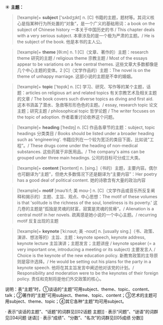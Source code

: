 ☀ <span class="category">**主题：**</span>
>[!example]+ <span class="vocabulary">**subject**</span> ['sʌbdӡɪkt] 
> <span class="definition">n. [C] 书籍的主题，题材等。其词义核心是指某种行为所处置的“对象”，是一个广义的基础用词：</span>a book on the subject of Chinese history 一本关于中国历史的书 / This chapter deals with a very serious subject. 本章涉及的是一个极为严肃的主题。/ He is the subject of the book. 他是本书的主人公。

>[!example]+ <span class="vocabulary">**theme**</span> [θi:m] 
> <span class="definition">n. 1 [C]（文章、著作的）主题：</span>research theme 研究的主题 / religious theme 宗教主题 / Most of the essays appear to be variations on a few central themes. 这些文章大多数都像是几个中心主题的变体。<span class="definition">2 [C]（文学作品的）主题：</span>The novel is on the theme of unhappy marriage. 这部小说的主题是不幸的婚姻。

>[!example]+ <span class="vocabulary">**topic**</span> ['tɒpɪk] 
> <span class="definition">n. [C] 学习、研究、写作等的某个主题，话题：</span>articles on religious art and related topics 有关宗教艺术及相关主题的文章 / The book covers such diverse topics as diving and first aid. 这本书涵盖了潜水、急救等形形色色的主题。/ essay, research topic 论文主题；研究主题 / philosophical topic 哲学论题 / The writer focuses on the topic of adoption. 作者着重讨论收养这个问题。
           
>[!example]+ <span class="vocabulary">**heading**</span> [ˈhedɪŋ]
> <span class="definition">n. [C] 作品各章节的主题：</span>subject, topic headings 分类类目 / Books should be listed under a broader heading such as 'engineering'. 书籍应列在一个较为宽泛的类目下面，比如说"工程”。/ These drugs come under the heading of non-medical substances. 这些药属于非医用品。/ The company's aims can be grouped under three main headings. 公司的目标可分成三大类。

>[!example]+ <span class="vocabulary">**content**</span> [ˈkɒntent] 
> <span class="definition">n. [sing.]（书的）主题，主要内容。偶尔也可翻译为“主题”，但绝大多数情况下还是翻译为“主要内容”：</span>Her poetry has a good deal of political content. 她的诗歌含有大量的政治内容
                      
>[!example]+ <span class="vocabulary">**motif**</span> [məʊˈti:f; 美 moʊ-]
> <span class="definition">n. [C]（文学作品或音乐所反复阐释和揭示的）主题、主旨、观点、中心思想：</span>The motif of these volumes is that 'solitude is the richness of the soul, loneliness is its poverty.' 这几卷的主题是“孤独是灵魂的财富，寂寞是灵魂的贫瘠”。/ Alienation is a central motif in her novels. 疏离感是她小说的一个中心主题。/ recurring motif 反复出现的主题

>[!example]+ <span class="vocabulary">**keynote**</span> [ˈki:nəʊt; 美 -noʊt]
> <span class="definition">n. [usually sing.]（书、政策、演讲、想法等的）主旨、主题：</span>keynote speech, keynote address, keynote lecture 主旨演讲；主题发言；主题讲座 / keynote speaker (= a very important one, introducing a meeting or its subject) 主要发言人 / Choice is the keynote of the new education policy. 新教育政策的主导原则是容许选择。/ He would be setting out his plans for the party in a keynote speech. 他将在其主旨发言中阐述他对该党的计划。/ Responsibility and moderation were to be the keynotes of their foreign policy. 责任和克制将是他们外交政策的核心。

说明：表“主题”时，①谈话的“主题”可用subject、theme、topic、content、talk；②著作的“主题”可用subject、theme、topic、content；③艺术的主题可用subject、theme、topic；④其它各种“主题”均可用subject。

· 表示“谈话的主题”、“话题”的词群见[[02话题 主题]]
· 表示“问题”、“谜语”的词群见[[04问题 谜语]]
· 表示“成绩”、“分数”、“名次”的词群见[[05成绩 分数]]
